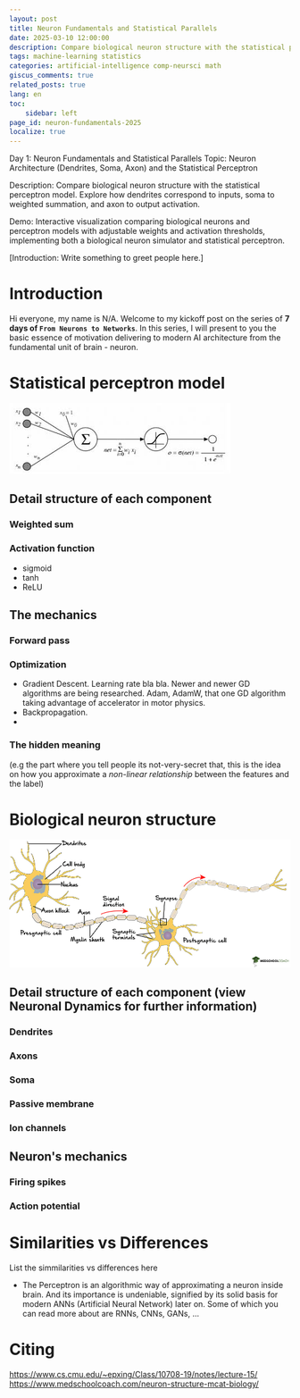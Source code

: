 ```yaml
---
layout: post
title: Neuron Fundamentals and Statistical Parallels
date: 2025-03-10 12:00:00
description: Compare biological neuron structure with the statistical perceptron model. Explore how dendrites correspond to inputs, soma to weighted summation, and axon to output activation.
tags: machine-learning statistics 
categories: artificial-intelligence comp-neursci math
giscus_comments: true
related_posts: true
lang: en
toc: 
    sidebar: left
page_id: neuron-fundamentals-2025
localize: true
---
```

Day 1: Neuron Fundamentals and Statistical Parallels
Topic: Neuron Architecture (Dendrites, Soma, Axon) and the Statistical Perceptron

Description: Compare biological neuron structure with the statistical perceptron model. Explore how dendrites correspond to inputs, soma to weighted summation, and axon to output activation.

Demo: Interactive visualization comparing biological neurons and perceptron models with adjustable weights and activation thresholds, implementing both a biological neuron simulator and statistical perceptron.

[Introduction: Write something to greet people here.]
# Introduction
Hi everyone, my name is N/A. Welcome to my kickoff post on the series of **7 days of `From Neurons to Networks`**. In this series, I will present to you the basic essence of motivation delivering to modern AI architecture from the fundamental unit of brain - neuron.

# Statistical perceptron model
![Perceptron model](perceptron_model.png)
## Detail structure of each component
### Weighted sum
### Activation function
- sigmoid
- tanh
- ReLU
### 
## The mechanics
### Forward pass
### Optimization
- Gradient Descent. Learning rate bla bla. Newer and newer GD algorithms are being researched. Adam, AdamW, that one GD algorithm taking advantage of accelerator in motor physics.
- Backpropagation. 
- 
### The hidden meaning
(e.g the part where you tell people its not-very-secret that, this is the idea on how you approximate a *non-linear relationship* between the features and the label)


# Biological neuron structure
![Biological neuron model](biological_neuron.png)
## Detail structure of each component (view Neuronal Dynamics for further information)
### Dendrites
### Axons
### Soma
### Passive membrane
### Ion channels

## Neuron's mechanics
### Firing spikes
### Action potential

# Similarities vs Differences
List the simmilarities vs differences here

- The Perceptron is an algorithmic way of approximating a neuron inside brain. And its importance is undeniable, signified by its solid basis for modern ANNs (Artificial Neural Network) later on. Some of which you can read more about are RNNs, CNNs, GANs, ...

# Citing
https://www.cs.cmu.edu/~epxing/Class/10708-19/notes/lecture-15/
https://www.medschoolcoach.com/neuron-structure-mcat-biology/